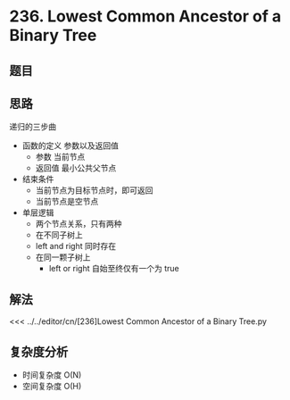 # 236. Lowest Common Ancestor of a Binary Tree

## 题目

<!--@include: ../../editor/cn/doc/content/[236]Lowest Common Ancestor of a Binary Tree.md-->

## 思路
递归的三步曲
- 函数的定义 参数以及返回值
  - 参数 当前节点
  - 返回值 最小公共父节点
- 结束条件
  - 当前节点为目标节点时，即可返回
  - 当前节点是空节点
- 单层逻辑
  - 两个节点关系，只有两种
  - 在不同子树上
  - left and right 同时存在
  - 在同一颗子树上
    - left or right 自始至终仅有一个为 true 


## 解法

<<< ../../editor/cn/[236]Lowest Common Ancestor of a Binary Tree.py


## 复杂度分析
- 时间复杂度 O(N)
- 空间复杂度 O(H)

